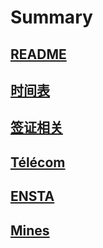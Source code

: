 # Summary

## [README](README.md)
## [时间表](timeline.md)
## [签证相关](visa.md)
## [Télécom](telecom.md)
## [ENSTA](ensta.md)
## [Mines](mines.md)
